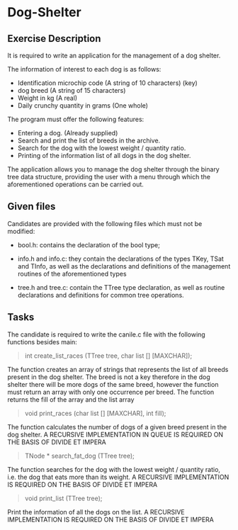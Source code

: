 # Dog-Shelter
## Exercise Description
It is required to write an application for the management of a dog shelter.

The information of interest to each dog is as follows:
- Identification microchip code (A string of 10 characters) (key)
- dog breed (A string of 15 characters)
- Weight in kg (A real)
- Daily crunchy quantity in grams (One whole)

The program must offer the following features:
- Entering a dog. (Already supplied)
- Search and print the list of breeds in the archive.
- Search for the dog with the lowest weight / quantity ratio.
- Printing of the information list of all dogs in the dog shelter.

The application allows you to manage the dog shelter through the binary tree data structure, providing the user with a menu through which the aforementioned operations can be carried out.

## Given files
Candidates are provided with the following files which must not be modified:
- bool.h: contains the declaration of the bool type;

- info.h and info.c: they contain the declarations of the types TKey, TSat and TInfo, as well as the declarations and definitions of the management routines of the aforementioned types

- tree.h and tree.c: contain the TTree type declaration, as well as routine declarations and definitions for common tree operations.

## Tasks
The candidate is required to write the canile.c file with the following functions besides main:


> int create_list_races (TTree tree, char list [] [MAXCHAR]);

The function creates an array of strings that represents the list of all breeds present in the dog shelter. The breed is not a key therefore in the dog shelter there will be more dogs of the same breed, however the function must return an array with only one occurrence per breed. The function returns the fill of the array and the list array


> void print_races (char list [] [MAXCHAR], int fill);

The function calculates the number of dogs of a given breed present in the dog shelter.
A RECURSIVE IMPLEMENTATION IN QUEUE IS REQUIRED ON THE BASIS OF DIVIDE ET IMPERA


> TNode * search_fat_dog (TTree tree);

The function searches for the dog with the lowest weight / quantity ratio, i.e. the dog that eats more than its weight.
A RECURSIVE IMPLEMENTATION IS REQUIRED ON THE BASIS OF DIVIDE ET IMPERA


> void print_list (TTree tree);

Print the information of all the dogs on the list.
A RECURSIVE IMPLEMENTATION IS REQUIRED ON THE BASIS OF DIVIDE ET IMPERA